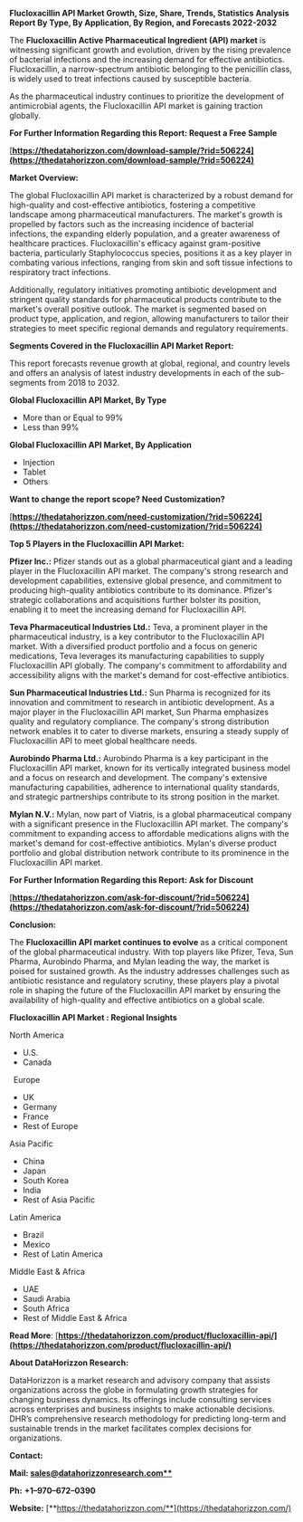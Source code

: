 ﻿**Flucloxacillin API  Market Growth, Size, Share, Trends, Statistics Analysis Report By Type, By Application, By Region, and Forecasts 2022-2032**

The **Flucloxacillin Active Pharmaceutical Ingredient (API) market** is witnessing significant growth and evolution, driven by the rising prevalence of bacterial infections and the increasing demand for effective antibiotics. Flucloxacillin, a narrow-spectrum antibiotic belonging to the penicillin class, is widely used to treat infections caused by susceptible bacteria. 

As the pharmaceutical industry continues to prioritize the development of antimicrobial agents, the Flucloxacillin API market is gaining traction globally.

**For Further Information Regarding this Report: Request a Free Sample**	

[**https://thedatahorizzon.com/download-sample/?rid=506224](https://thedatahorizzon.com/download-sample/?rid=506224)** 

**Market Overview:**

The global Flucloxacillin API market is characterized by a robust demand for high-quality and cost-effective antibiotics, fostering a competitive landscape among pharmaceutical manufacturers. The market's growth is propelled by factors such as the increasing incidence of bacterial infections, the expanding elderly population, and a greater awareness of healthcare practices. Flucloxacillin's efficacy against gram-positive bacteria, particularly Staphylococcus species, positions it as a key player in combating various infections, ranging from skin and soft tissue infections to respiratory tract infections.

Additionally, regulatory initiatives promoting antibiotic development and stringent quality standards for pharmaceutical products contribute to the market's overall positive outlook. The market is segmented based on product type, application, and region, allowing manufacturers to tailor their strategies to meet specific regional demands and regulatory requirements.

**Segments Covered in the Flucloxacillin API Market Report:**

This report forecasts revenue growth at global, regional, and country levels and offers an analysis of latest industry developments in each of the sub-segments from 2018 to 2032.

**Global Flucloxacillin API Market, By Type**

- More than or Equal to 99%
- Less than 99%

**Global Flucloxacillin API Market, By Application**

- Injection
- Tablet
- Others

**Want to change the report scope? Need Customization?**

[**https://thedatahorizzon.com/need-customization/?rid=506224](https://thedatahorizzon.com/need-customization/?rid=506224)** 

**Top 5 Players in the Flucloxacillin API Market:**

**Pfizer Inc.:** Pfizer stands out as a global pharmaceutical giant and a leading player in the Flucloxacillin API market. The company's strong research and development capabilities, extensive global presence, and commitment to producing high-quality antibiotics contribute to its dominance. Pfizer's strategic collaborations and acquisitions further bolster its position, enabling it to meet the increasing demand for Flucloxacillin API.

**Teva Pharmaceutical Industries Ltd.:** Teva, a prominent player in the pharmaceutical industry, is a key contributor to the Flucloxacillin API market. With a diversified product portfolio and a focus on generic medications, Teva leverages its manufacturing capabilities to supply Flucloxacillin API globally. The company's commitment to affordability and accessibility aligns with the market's demand for cost-effective antibiotics.

**Sun Pharmaceutical Industries Ltd.:** Sun Pharma is recognized for its innovation and commitment to research in antibiotic development. As a major player in the Flucloxacillin API market, Sun Pharma emphasizes quality and regulatory compliance. The company's strong distribution network enables it to cater to diverse markets, ensuring a steady supply of Flucloxacillin API to meet global healthcare needs.

**Aurobindo Pharma Ltd.:** Aurobindo Pharma is a key participant in the Flucloxacillin API market, known for its vertically integrated business model and a focus on research and development. The company's extensive manufacturing capabilities, adherence to international quality standards, and strategic partnerships contribute to its strong position in the market.

**Mylan N.V.:** Mylan, now part of Viatris, is a global pharmaceutical company with a significant presence in the Flucloxacillin API market. The company's commitment to expanding access to affordable medications aligns with the market's demand for cost-effective antibiotics. Mylan's diverse product portfolio and global distribution network contribute to its prominence in the Flucloxacillin API market. 

**For Further Information Regarding this Report: Ask for Discount**	

[**https://thedatahorizzon.com/ask-for-discount/?rid=506224](https://thedatahorizzon.com/ask-for-discount/?rid=506224)** 

**Conclusion:**

The **Flucloxacillin API market continues to evolve** as a critical component of the global pharmaceutical industry. With top players like Pfizer, Teva, Sun Pharma, Aurobindo Pharma, and Mylan leading the way, the market is poised for sustained growth. As the industry addresses challenges such as antibiotic resistance and regulatory scrutiny, these players play a pivotal role in shaping the future of the Flucloxacillin API market by ensuring the availability of high-quality and effective antibiotics on a global scale.

**Flucloxacillin API Market : Regional Insights**

North America

- U.S.
- Canada

` `Europe

- UK
- Germany
- France
- Rest of Europe

Asia Pacific

- China
- Japan
- South Korea
- India
- Rest of Asia Pacific

Latin America

- Brazil
- Mexico
- Rest of Latin America

Middle East & Africa

- UAE
- Saudi Arabia
- South Africa
- Rest of Middle East & Africa

**Read More**: [**https://thedatahorizzon.com/product/flucloxacillin-api/](https://thedatahorizzon.com/product/flucloxacillin-api/)** 

**About DataHorizzon Research:**

DataHorizzon is a market research and advisory company that assists organizations across the globe in formulating growth strategies for changing business dynamics. Its offerings include consulting services across enterprises and business insights to make actionable decisions. DHR’s comprehensive research methodology for predicting long-term and sustainable trends in the market facilitates complex decisions for organizations.

**Contact:**

**Mail: [sales@datahorizzonresearch.com**](mailto:sales@datahorizzonresearch.com)**

**Ph:** **+1–970–672–0390**

**Website:** [**https://thedatahorizzon.com/**](https://thedatahorizzon.com/)

